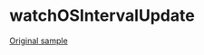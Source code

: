 # watchOSIntervalUpdate

[Original sample](https://gist.github.com/notoroid/4da1c50d7f578fc04ea389d7659929fe/edit)
